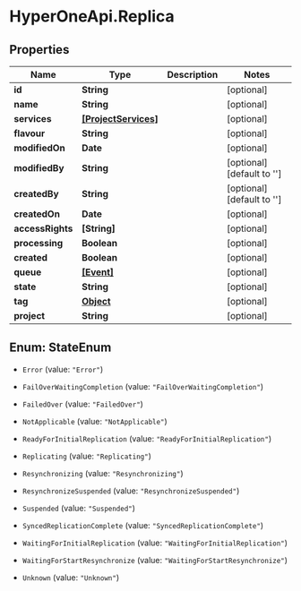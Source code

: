 # HyperOneApi.Replica

## Properties

Name | Type | Description | Notes
------------ | ------------- | ------------- | -------------
**id** | **String** |  | [optional] 
**name** | **String** |  | [optional] 
**services** | [**[ProjectServices]**](ProjectServices.md) |  | [optional] 
**flavour** | **String** |  | [optional] 
**modifiedOn** | **Date** |  | [optional] 
**modifiedBy** | **String** |  | [optional] [default to &#39;&#39;]
**createdBy** | **String** |  | [optional] [default to &#39;&#39;]
**createdOn** | **Date** |  | [optional] 
**accessRights** | **[String]** |  | [optional] 
**processing** | **Boolean** |  | [optional] 
**created** | **Boolean** |  | [optional] 
**queue** | [**[Event]**](Event.md) |  | [optional] 
**state** | **String** |  | [optional] 
**tag** | [**Object**](.md) |  | [optional] 
**project** | **String** |  | [optional] 



## Enum: StateEnum


* `Error` (value: `"Error"`)

* `FailOverWaitingCompletion` (value: `"FailOverWaitingCompletion"`)

* `FailedOver` (value: `"FailedOver"`)

* `NotApplicable` (value: `"NotApplicable"`)

* `ReadyForInitialReplication` (value: `"ReadyForInitialReplication"`)

* `Replicating` (value: `"Replicating"`)

* `Resynchronizing` (value: `"Resynchronizing"`)

* `ResynchronizeSuspended` (value: `"ResynchronizeSuspended"`)

* `Suspended` (value: `"Suspended"`)

* `SyncedReplicationComplete` (value: `"SyncedReplicationComplete"`)

* `WaitingForInitialReplication` (value: `"WaitingForInitialReplication"`)

* `WaitingForStartResynchronize` (value: `"WaitingForStartResynchronize"`)

* `Unknown` (value: `"Unknown"`)




